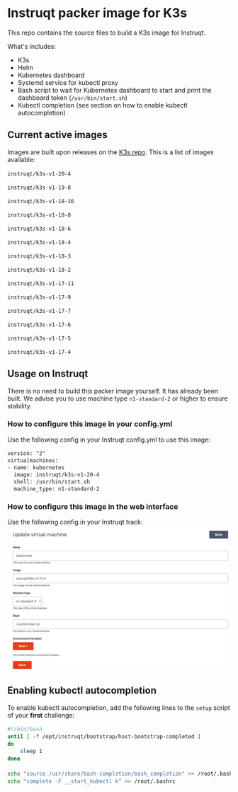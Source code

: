 # Instruqt packer image for K3s
This repo contains the source files to build a K3s image for Instruqt.

What's includes:
- K3s
- Helm
- Kubernetes dashboard
- Systemd service for kubectl proxy
- Bash script to wait for Kubernetes dashboard to start and print the dashboard token (`/usr/bin/start.sh`)
- Kubectl completion (see section on how to enable kubectl autocompletion)

## Current active images
Images are built upon releases on the [K3s repo](https://github.com/k3s-io/k3s). This is a list of images available:

`instruqt/k3s-v1-20-4`

`instruqt/k3s-v1-19-8`

`instruqt/k3s-v1-18-16`

`instruqt/k3s-v1-18-8`

`instruqt/k3s-v1-18-6`

`instruqt/k3s-v1-18-4`

`instruqt/k3s-v1-18-3`

`instruqt/k3s-v1-18-2`

`instruqt/k3s-v1-17-11`

`instruqt/k3s-v1-17-9`

`instruqt/k3s-v1-17-7`

`instruqt/k3s-v1-17-6`

`instruqt/k3s-v1-17-5`

`instruqt/k3s-v1-17-4`

## Usage on Instruqt
There is no need to build this packer image yourself. It has already been built.
We advise you to use machine type `n1-standard-2` or higher to ensure stability.

### How to configure this image in your config.yml
Use the following config in your Instruqt config.yml to use this image:
```
version: "2"
virtualmachines:
- name: kubernetes
  image: instruqt/k3s-v1-20-4
  shell: /usr/bin/start.sh
  machine_type: n1-standard-2
```

### How to configure this image in the web interface
Use the following config in your Instruqt track:
![Instruqt web interface](./screenshot.jpg "Instruqt web interface")

## Enabling kubectl autocompletion
To enable kubectl autocompletion, add the following lines to the `setup` script of your **first** challenge:
```bash
#!/bin/bash
until [ -f /opt/instruqt/bootstrap/host-bootstrap-completed ]
do
    sleep 1
done

echo "source /usr/share/bash-completion/bash_completion" >> /root/.bashrc
echo "complete -F __start_kubectl k" >> /root/.bashrc
```